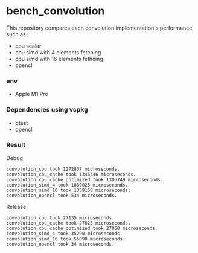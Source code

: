 # bench_convolution
This repository compares each convolution implementation's performance such as 
- cpu scalar
- cpu simd with 4 elements fetching
- cpu simd with 16 elements fethcing
- opencl

### env
- Apple M1 Pro

### Dependencies using vcpkg
- gtest
- opencl

### Result
Debug
```
convolution_cpu took 1272837 microseconds.
convolution_cpu_cache took 1346446 microseconds.
convolution_cpu_cache_optimized took 1306749 microseconds.
convolution_simd_4 took 1839025 microseconds.
convolution_simd_16 took 1359168 microseconds.
convolution_opencl took 534 microseconds.
```
Release
```
convolution_cpu took 27135 microseconds.
convolution_cpu_cache took 27625 microseconds.
convolution_cpu_cache_optimized took 27060 microseconds.
convolution_simd_4 took 35290 microseconds.
convolution_simd_16 took 55098 microseconds.
convolution_opencl took 34 microseconds.
```

